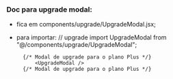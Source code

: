### Doc para upgrade modal:
- fica em components/upgrade/UpgradeModal.jsx;
- para importar:
        // upgrade
        import UpgradeModal from "@/components/upgrade/UpgradeModal";

        {/* Modal de upgrade para o plano Plus */}
            <UpgradeModal />
        {/* Modal de upgrade para o plano Plus */}
